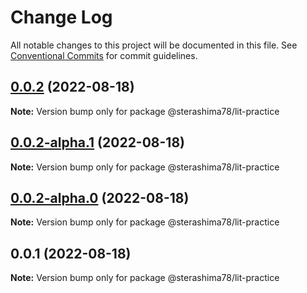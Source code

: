 # Change Log

All notable changes to this project will be documented in this file.
See [Conventional Commits](https://conventionalcommits.org) for commit guidelines.

## [0.0.2](https://github.com/sterashima78/lit-practice/compare/v0.0.2-alpha.1...v0.0.2) (2022-08-18)

**Note:** Version bump only for package @sterashima78/lit-practice

## [0.0.2-alpha.1](https://github.com/sterashima78/lit-practice/compare/v0.0.2-alpha.0...v0.0.2-alpha.1) (2022-08-18)

**Note:** Version bump only for package @sterashima78/lit-practice

## [0.0.2-alpha.0](https://github.com/sterashima78/lit-practice/compare/v0.0.1...v0.0.2-alpha.0) (2022-08-18)

**Note:** Version bump only for package @sterashima78/lit-practice

## 0.0.1 (2022-08-18)

**Note:** Version bump only for package @sterashima78/lit-practice
